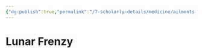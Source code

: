 ```yaml
---
{"dg-publish":true,"permalink":"/7-scholarly-details/medicine/ailments-and-injuries/lunar-frenzy/","noteIcon":""}
---
```


# Lunar Frenzy
